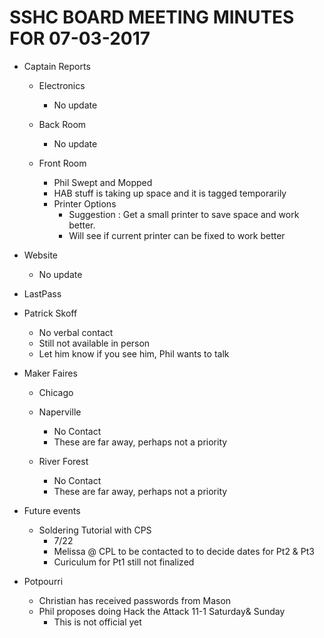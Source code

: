SSHC BOARD MEETING MINUTES FOR 07-03-2017
======================================== 
- Captain Reports 
  - Electronics
    - No update
 
  - Back Room
    - No update

  - Front Room 
    - Phil Swept and Mopped
    - HAB stuff is taking up space and it is tagged temporarily
    - Printer Options
      - Suggestion : Get a small printer to save space and work better.
      - Will see if current printer can be fixed to work better

- Website
  - No update    

- LastPass

    
- Patrick Skoff
  - No verbal contact
  - Still not available in person
  - Let him know if you see him, Phil wants to talk

- Maker Faires
  - Chicago
  - Naperville
    - No Contact
    - These are far away, perhaps not a priority

  - River Forest
    - No Contact
    - These are far away, perhaps not a priority
   

- Future events
  - Soldering Tutorial with CPS
    - 7/22 
    - Melissa @ CPL to be contacted to to decide dates for Pt2 & Pt3
    - Curiculum for Pt1 still not finalized

- Potpourri
  - Christian has received passwords from Mason
  - Phil proposes doing Hack the Attack 11-1 Saturday& Sunday 
    - This is not official yet
